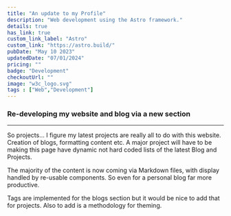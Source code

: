 ```yaml
---
title: "An update to my Profile"
description: "Web development using the Astro framework."
details: true
has_link: true
custom_link_label: "Astro"
custom_link: "https://astro.build/"
pubDate: "May 10 2023"
updatedDate: "07/01/2024"
pricing: ""
badge: "Development"
checkoutUrl: ""
image: "w3c_logo.svg"
tags : ["Web","Development"]
---
```


### Re-developing my website and blog via a new section

---

So projects... I figure my latest projects are really all to do with this website. Creation of blogs, formatting content etc. A major project will have to be making this page have dynamic not hard coded lists of the latest Blog and Projects.

The majority of the content is now coming via Markdown files, with display handled by re-usable components. So even for a personal blog far more productive.

Tags are implemented for the blogs section but it would be nice to add that for projects. Also to add is a methodology for theming.
